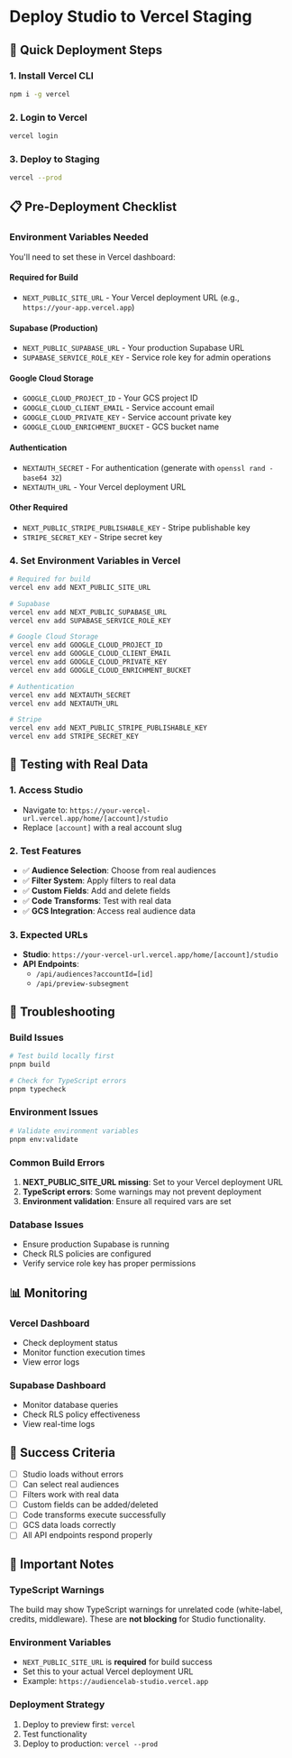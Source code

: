 # Deploy Studio to Vercel Staging

## 🚀 Quick Deployment Steps

### 1. Install Vercel CLI
```bash
npm i -g vercel
```

### 2. Login to Vercel
```bash
vercel login
```

### 3. Deploy to Staging
```bash
vercel --prod
```

## 📋 Pre-Deployment Checklist

### Environment Variables Needed
You'll need to set these in Vercel dashboard:

#### Required for Build
- `NEXT_PUBLIC_SITE_URL` - Your Vercel deployment URL (e.g., `https://your-app.vercel.app`)

#### Supabase (Production)
- `NEXT_PUBLIC_SUPABASE_URL` - Your production Supabase URL
- `SUPABASE_SERVICE_ROLE_KEY` - Service role key for admin operations

#### Google Cloud Storage
- `GOOGLE_CLOUD_PROJECT_ID` - Your GCS project ID
- `GOOGLE_CLOUD_CLIENT_EMAIL` - Service account email
- `GOOGLE_CLOUD_PRIVATE_KEY` - Service account private key
- `GOOGLE_CLOUD_ENRICHMENT_BUCKET` - GCS bucket name

#### Authentication
- `NEXTAUTH_SECRET` - For authentication (generate with `openssl rand -base64 32`)
- `NEXTAUTH_URL` - Your Vercel deployment URL

#### Other Required
- `NEXT_PUBLIC_STRIPE_PUBLISHABLE_KEY` - Stripe publishable key
- `STRIPE_SECRET_KEY` - Stripe secret key

### 4. Set Environment Variables in Vercel
```bash
# Required for build
vercel env add NEXT_PUBLIC_SITE_URL

# Supabase
vercel env add NEXT_PUBLIC_SUPABASE_URL
vercel env add SUPABASE_SERVICE_ROLE_KEY

# Google Cloud Storage
vercel env add GOOGLE_CLOUD_PROJECT_ID
vercel env add GOOGLE_CLOUD_CLIENT_EMAIL
vercel env add GOOGLE_CLOUD_PRIVATE_KEY
vercel env add GOOGLE_CLOUD_ENRICHMENT_BUCKET

# Authentication
vercel env add NEXTAUTH_SECRET
vercel env add NEXTAUTH_URL

# Stripe
vercel env add NEXT_PUBLIC_STRIPE_PUBLISHABLE_KEY
vercel env add STRIPE_SECRET_KEY
```

## 🎯 Testing with Real Data

### 1. Access Studio
- Navigate to: `https://your-vercel-url.vercel.app/home/[account]/studio`
- Replace `[account]` with a real account slug

### 2. Test Features
- ✅ **Audience Selection**: Choose from real audiences
- ✅ **Filter System**: Apply filters to real data
- ✅ **Custom Fields**: Add and delete fields
- ✅ **Code Transforms**: Test with real data
- ✅ **GCS Integration**: Access real audience data

### 3. Expected URLs
- **Studio**: `https://your-vercel-url.vercel.app/home/[account]/studio`
- **API Endpoints**: 
  - `/api/audiences?accountId=[id]`
  - `/api/preview-subsegment`

## 🔧 Troubleshooting

### Build Issues
```bash
# Test build locally first
pnpm build

# Check for TypeScript errors
pnpm typecheck
```

### Environment Issues
```bash
# Validate environment variables
pnpm env:validate
```

### Common Build Errors
1. **NEXT_PUBLIC_SITE_URL missing**: Set to your Vercel deployment URL
2. **TypeScript errors**: Some warnings may not prevent deployment
3. **Environment validation**: Ensure all required vars are set

### Database Issues
- Ensure production Supabase is running
- Check RLS policies are configured
- Verify service role key has proper permissions

## 📊 Monitoring

### Vercel Dashboard
- Check deployment status
- Monitor function execution times
- View error logs

### Supabase Dashboard
- Monitor database queries
- Check RLS policy effectiveness
- View real-time logs

## 🎉 Success Criteria

- [ ] Studio loads without errors
- [ ] Can select real audiences
- [ ] Filters work with real data
- [ ] Custom fields can be added/deleted
- [ ] Code transforms execute successfully
- [ ] GCS data loads correctly
- [ ] All API endpoints respond properly

## 🚨 Important Notes

### TypeScript Warnings
The build may show TypeScript warnings for unrelated code (white-label, credits, middleware). These are **not blocking** for Studio functionality.

### Environment Variables
- `NEXT_PUBLIC_SITE_URL` is **required** for build success
- Set this to your actual Vercel deployment URL
- Example: `https://audiencelab-studio.vercel.app`

### Deployment Strategy
1. Deploy to preview first: `vercel`
2. Test functionality
3. Deploy to production: `vercel --prod` 